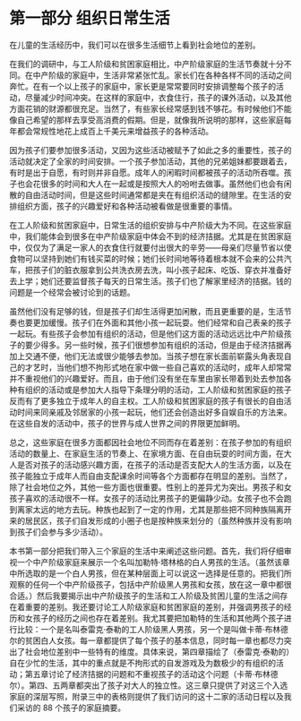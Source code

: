 # 第一部分 组织日常生活

在儿童的生活经历中，我们可以在很多生活细节上看到社会地位的差别。

在我们的调研中，与工人阶级和贫困家庭相比，中产阶级家庭的生活节奏就十分不同。在中产阶级的家庭中，生活非常紧张忙乱。家长们在各种各样不同的活动之间奔忙。在有一个以上孩子的家庭中，家长更是常常要同时安排调整每个孩子的活动，尽量减少时间冲突。在这样的家庭中，衣食住行，孩子的课外活动，以及其他方面花销的财源都很充足。当然了，有些家长经常感到钱不够花。有时候他们不能像自己希望的那样去享受高消费的假期。但是，就像我所说明的那样，这些家庭每年都会常规性地花上成百上千美元来增益孩子的各种活动。

因为孩子们要参加很多活动，又因为这些活动被赋予了如此之多的重要性，孩子的活动就决定了全家的时间安排。一个孩子参加活动，其他的兄弟姐妹都要跟着去，有时是出于自愿，有时则并非自愿。成年人的闲暇时间都被孩子的活动所吞噬。孩子也会花很多的时间和大人在一起或是按照大人的吩咐去做事。虽然他们也会有闲散的自由活动时间，但是这些时间通常都是夹在有组织活动的缝隙里。在生活的安排组织方面，孩子的兴趣爱好和各种活动被看做是很重要的事情。

在工人阶级和贫困家庭中，日常生活的组织安排与中产阶级大为不同。在这些家庭中，我们能体会到很多在中产阶级家庭中体会不到的经济拮据。尤其是在贫困家庭中，仅仅为了满足一家人的衣食住行就要付出很大的辛劳——母亲们尽量节省以使食物可以坚持到她们有钱买菜的时候；她们长时间地等待着根本就不会来的公共汽车，把孩子们的脏衣服拿到公共洗衣房去洗，叫小孩子起床、吃饭、穿衣并准备好去上学；她们还要监督孩子每天的日常生活。孩子们也了解家里经济的拮据。钱的问题是一个经常会被讨论到的话题。

虽然他们没有足够的钱，但是孩子们却生活得更加闲散，而且更重要的是，生活节奏也要更加缓慢。孩子们在外面和其他小孩一起玩耍。他们经常和自己表亲的孩子一起玩。有些孩子会参加有组织的活动，但是他们这方面的活动远远比中产阶级孩子的要少得多。另一些时候，孩子们很想参加有组织的活动，但是由于经济拮据再加上交通不便，他们无法或很少能够去参加。当孩子想在家长面前崭露头角表现自己的才艺时，当他们想不拘形式地在家中做一些自己喜欢的活动时，成年人却常常并不重视他们的兴趣爱好。而且，由于他们没有坐在车里由家长带着到处去参加各种有组织的活动或是参加大人指导下条理分明的活动，工人阶级和贫困家庭的孩子反而有了更多独立于成年人的自主权。工人阶级和贫困家庭的孩子有很长的自由活动时间来同亲戚及邻居家的小孩一起玩，他们还会创造出好多自娱自乐的方法来。在这些自发的活动中，孩子的世界与成人世界之间的界限更加鲜明。

总之，这些家庭在很多方面都因社会地位不同而存在着差别：在孩子参加的有组织活动的数量上、在家庭生活的节奏上、在家境方面、在自由玩耍的时间方面，在大人是否对孩子的活动感兴趣方面，在孩子的活动是否支配大人的生活方面，以及在孩子能独立于成年人而自由支配课余时间等各个方面都存在明显的差别。当然了，除了社会地位之外，其他一些方面也很重要。性别上的差异尤为突出。男孩子和女孩子喜欢的活动很不一样。女孩子的活动比男孩子的更偏静少动。女孩子也不会跑到离家太远的地方去玩。种族也起到了一定的作用，尤其是那些把不同种族隔离开来的居民区，孩子们自发形成的小圈子也是按种族来划分的（虽然种族并没有影响到孩子们会参与多少活动）。

本书第一部分把我们带入三个家庭的生活中来阐述这些问题。首先，我们将仔细审视一个中产阶级家庭来展示一个名叫加勒特·塔林格的白人男孩的生活。（虽然该章中所选取的是一个白人男孩，但在某种层面上可以说这一选择是任意的。把我们所观察的任何一个中产阶级孩子，包括中产阶级黑人男孩和女孩，放在这一章中都很合适。）然后我要揭示出中产阶级孩子的生活和工人阶级及贫困儿童的生活之间存在着重要的差别。我还要讨论工人阶级家庭和贫困家庭的差别，并强调男孩子的经历和女孩子的经历之间也存在着差别。我尤其要把加勒特的生活和其他两个孩子进行比较：一个是名叫泰雷克·泰勒的工人阶级黑人男孩，另一个是叫做卡蒂·布林德尔的贫困白人女孩。每一章都提供了每个孩子的基本信息，同时每一章也都尽力突出了社会地位差别中一些特有的维度。具体来说，第四章描绘了（泰雷克·泰勒的）自在少忙的生活，其中的重点就是不拘形式的自发游戏及为数极少的有组织的活动；第五章讨论了经济拮据的问题和不重视孩子的活动这个问题（卡蒂·布林德尔）。第四、五两章都突出了孩子对大人的独立性。这三章只提供了对这三个入选家庭的深层写照，附录三中的表格则提供了我们访问的这十二家的活动日程以及我们采访的 88 个孩子的家庭摘要。
